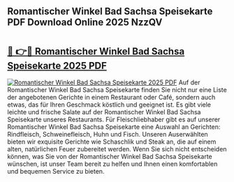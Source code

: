 ## Romantischer Winkel Bad Sachsa Speisekarte PDF Download Online 2025 NzzQV

# <h2><a href="http://gc7bln.nevu.top/?p=Romantischer+Winkel+Bad+Sachsa+Speisekarte">🔗 👉🔴 Romantischer Winkel Bad Sachsa Speisekarte 2025 PDF</a></h2>

[![Romantischer Winkel Bad Sachsa Speisekarte 2025 PDF](https://i.imgur.com/dBaPXMq.png)](http://gc7bln.nevu.top/?p=Romantischer+Winkel+Bad+Sachsa+Speisekarte)
Auf der Romantischer Winkel Bad Sachsa Speisekarte finden Sie nicht nur eine Liste der angebotenen Gerichte in einem Restaurant oder Café, sondern auch etwas, das für Ihren Geschmack köstlich und geeignet ist. Es gibt viele leichte und frische Salate auf der Romantischer Winkel Bad Sachsa Speisekarte unseres Restaurants. Für Fleischliebhaber gibt es auf unserer Romantischer Winkel Bad Sachsa Speisekarte eine Auswahl an Gerichten: Rindfleisch, Schweinefleisch, Huhn und Fisch. Unseren Auserwählten bieten wir exquisite Gerichte wie Schaschlik und Steak an, die auf einem alten, natürlichen Feuer zubereitet werden. Wenn Sie sich nicht entscheiden können, was Sie von der Romantischer Winkel Bad Sachsa Speisekarte wünschen, ist unser Team bereit zu helfen und Ihnen einen komfortablen und bequemen Service zu bieten.
